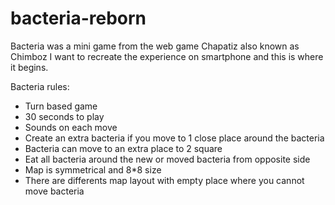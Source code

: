 # bacteria-reborn
Bacteria was a mini game from the web game Chapatiz also known as Chimboz I want to recreate the experience on smartphone and this is where it begins.

Bacteria rules:

- Turn based game
- 30 seconds to play
- Sounds on each move
- Create an extra bacteria if you move to 1 close place around the bacteria
- Bacteria can move to an extra place to 2 square 
- Eat all bacteria around the new or moved bacteria from opposite side
- Map is symmetrical and 8*8 size
- There are differents map layout with empty place where you cannot move bacteria
